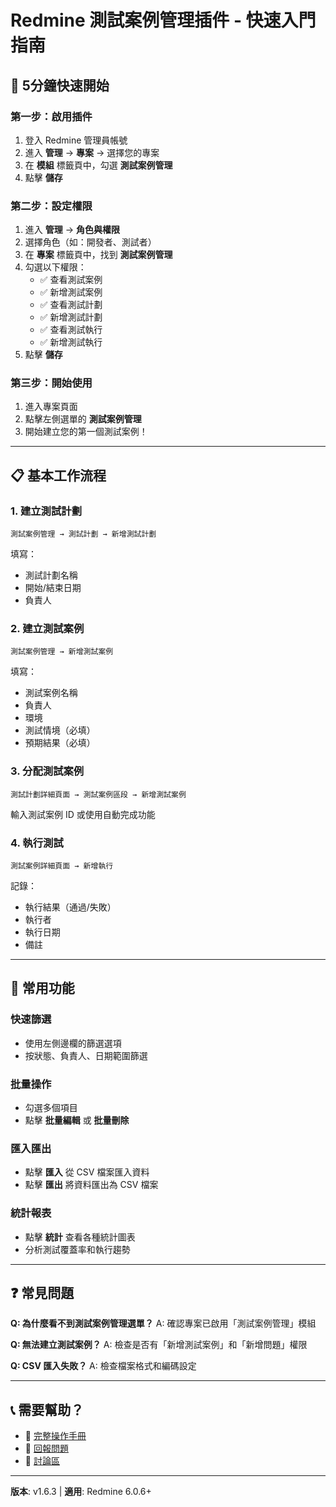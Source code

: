# Redmine 測試案例管理插件 - 快速入門指南

## 🚀 5分鐘快速開始

### 第一步：啟用插件
1. 登入 Redmine 管理員帳號
2. 進入 **管理** → **專案** → 選擇您的專案
3. 在 **模組** 標籤頁中，勾選 **測試案例管理**
4. 點擊 **儲存**

### 第二步：設定權限
1. 進入 **管理** → **角色與權限**
2. 選擇角色（如：開發者、測試者）
3. 在 **專案** 標籤頁中，找到 **測試案例管理**
4. 勾選以下權限：
   - ✅ 查看測試案例
   - ✅ 新增測試案例
   - ✅ 查看測試計劃
   - ✅ 新增測試計劃
   - ✅ 查看測試執行
   - ✅ 新增測試執行
5. 點擊 **儲存**

### 第三步：開始使用
1. 進入專案頁面
2. 點擊左側選單的 **測試案例管理**
3. 開始建立您的第一個測試案例！

---

## 📋 基本工作流程

### 1. 建立測試計劃
```
測試案例管理 → 測試計劃 → 新增測試計劃
```
填寫：
- 測試計劃名稱
- 開始/結束日期
- 負責人

### 2. 建立測試案例
```
測試案例管理 → 新增測試案例
```
填寫：
- 測試案例名稱
- 負責人
- 環境
- 測試情境（必填）
- 預期結果（必填）

### 3. 分配測試案例
```
測試計劃詳細頁面 → 測試案例區段 → 新增測試案例
```
輸入測試案例 ID 或使用自動完成功能

### 4. 執行測試
```
測試案例詳細頁面 → 新增執行
```
記錄：
- 執行結果（通過/失敗）
- 執行者
- 執行日期
- 備註

---

## 🎯 常用功能

### 快速篩選
- 使用左側邊欄的篩選選項
- 按狀態、負責人、日期範圍篩選

### 批量操作
- 勾選多個項目
- 點擊 **批量編輯** 或 **批量刪除**

### 匯入匯出
- 點擊 **匯入** 從 CSV 檔案匯入資料
- 點擊 **匯出** 將資料匯出為 CSV 檔案

### 統計報表
- 點擊 **統計** 查看各種統計圖表
- 分析測試覆蓋率和執行趨勢

---

## ❓ 常見問題

**Q: 為什麼看不到測試案例管理選單？**
A: 確認專案已啟用「測試案例管理」模組

**Q: 無法建立測試案例？**
A: 檢查是否有「新增測試案例」和「新增問題」權限

**Q: CSV 匯入失敗？**
A: 檢查檔案格式和編碼設定

---

## 📞 需要幫助？

- 📖 [完整操作手冊](USER_MANUAL_zh-TW.md)
- 🐛 [回報問題](https://github.com/bluer1211/redmine-testcase-management/issues)
- 💬 [討論區](https://github.com/bluer1211/redmine-testcase-management/discussions)

---

**版本**: v1.6.3 | **適用**: Redmine 6.0.6+
